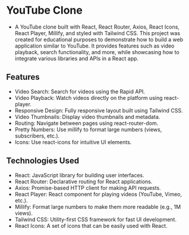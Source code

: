 # YouTube Clone

- A YouTube clone built with React, React Router, Axios, React Icons, React Player, Millify, and styled with Tailwind CSS. This project was created for educational purposes to demonstrate how to build a web application similar to YouTube. It provides features such as video playback, search functionality, and more, while showcasing how to integrate various libraries and APIs in a React app.

## Features

- Video Search: Search for videos using the Rapid API.
- Video Playback: Watch videos directly on the platform using react-player.
- Responsive Design: Fully responsive layout built using Tailwind CSS.
- Video Thumbnails: Display video thumbnails and metadata.
- Routing: Navigate between pages using react-router-dom.
- Pretty Numbers: Use millify to format large numbers (views, subscribers, etc.).
- Icons: Use react-icons for intuitive UI elements.

## Technologies Used

- React: JavaScript library for building user interfaces.
- React Router: Declarative routing for React applications.
- Axios: Promise-based HTTP client for making API requests.
- React Player: React component for playing videos (YouTube, Vimeo, etc.).
- Millify: Format large numbers to make them more readable (e.g., 1M views).
- Tailwind CSS: Utility-first CSS framework for fast UI development.
- React Icons: A set of icons that can be easily used with React.
